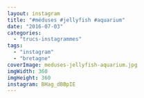 ```yaml
---
layout: instagram
title: "#méduses #jellyfish #aquarium"
date: "2016-07-03"
categories: 
  - "trucs-instagrammes"
tags: 
  - "instagram"
  - "bretagne"
coverImage: meduses-jellyfish-aquarium.jpg
imgWidth: 360
imgHeight: 360
instagram: BHag_dBBpIE
---
```

